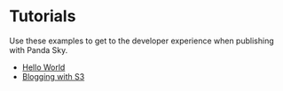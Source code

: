 # Tutorials

Use these examples to get to the developer experience when publishing with
Panda Sky.

- [Hello World](/demos/hello-world)
- [Blogging with S3](/demos/blogging-s3)
